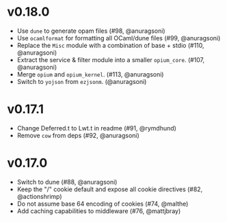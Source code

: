# v0.18.0

* Use `dune` to generate opam files (#98, @anuragsoni)
* Use `ocamlformat` for formatting all OCaml/dune files (#99, @anuragsoni)
* Replace the `Misc` module with a combination of base + stdio (#110, @anuragsoni)
* Extract the service & filter module into a smaller `opium_core`. (#107, @anuragsoni)
* Merge `opium` and `opium_kernel`. (#113, @anuragsoni)
* Switch to `yojson` from `ezjsonm`. (@anuragsoni)

# v0.17.1

* Change Deferred.t to Lwt.t in readme (#91, @rymdhund)
* Remove `cow` from deps (#92, @anuragsoni)

# v0.17.0

* Switch to dune (#88, @anuragsoni)
* Keep the "/" cookie default and expose all cookie directives (#82, @actionshrimp)
* Do not assume base 64 encoding of cookies (#74, @malthe)
* Add caching capabilities to middleware (#76, @mattjbray)
